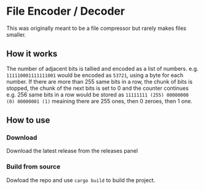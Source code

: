 # File Encoder / Decoder

This was originally meant to be a file compressor but rarely makes files smaller.

## How it works

The number of adjacent bits is tallied and encoded as a list of numbers.
e.g. `111110001111111001` would be encoded as `53721`, using a byte for each number. If there are more than 255 same bits in a row, the chunk of bits is stopped, the chunk of the next bits is set to 0 and the counter continues e.g. 256 same bits in a row would be stored as `11111111 (255) 00000000 (0) 00000001 (1)` meaining there are 255 ones, then 0 zeroes, then 1 one.

## How to use

### Download

Download the latest release from the releases panel

### Build from source

Dowload the repo and use `cargo build` to build the project.
